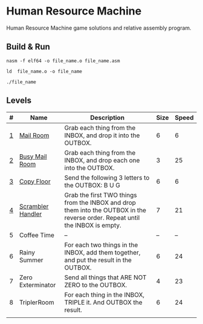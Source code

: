 # Human Resource Machine
Human Resource Machine game solutions and relative assembly program.

## Build & Run
```
nasm -f elf64 -o file_name.o file_name.asm
```
```
ld  file_name.o -o file_name
```
```
./file_name
```

## Levels
| # | Name | Description | Size | Speed |
| --- | --- | --- | --- | --- |
| [1](01-MailRoom/01.asm) | [Mail Room](01-MailRoom/MailRoom.asm) | Grab each thing from the INBOX, and drop it into the OUTBOX. | 6 | 6 |
| [2](02-BusyMailRoom/02.asm) | [Busy Mail Room](02-BusyMailRoom/BusyMailRoom.asm) | Grab each thing from the INBOX, and drop each one into the OUTBOX. | 3 | 25 |
| [3](03-CopyFloor/03.asm) | [Copy Floor](03-CopyFloor/CopyFloor.asm) | Send the following 3 letters to the OUTBOX: B U G | 6 | 6 |
| [4](04-ScramblerHandler/04.asm) | [Scrambler Handler](04-ScramblerHandler/ScramblerHandler.asm) | Grab the first TWO things from the INBOX and drop them into the OUTBOX in the reverse order. Repeat until the INBOX is empty. | 7 | 21 |
| 5 | Coffee Time | &ndash; | &ndash; | &ndash; |
| 6 | Rainy Summer | For each two things in the INBOX, add them together, and put the result in the OUTBOX. | 6 | 24 |
| 7 | Zero Exterminator | Send all things that ARE NOT ZERO to the OUTBOX. | 4 | 23 |
| 8 | TriplerRoom | For each thing in the INBOX, TRIPLE it. And OUTBOX the result.  | 6 | 24 |
|  |  |  |  |  |
